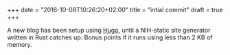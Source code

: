 +++
date = "2016-10-08T10:26:20+02:00"
title = "intial commit"
draft = true
+++

<!-- author = Marc Brinkmann
author_url = https://github.com/mbr
author_email = git@marcbrinkmann.de
 -->

A new blog has been setup using [Hugo](https://gohugo.io), until a NIH-static site generator written in Rust catches up. Bonus points if it runs using less than 2 KB of memory.

